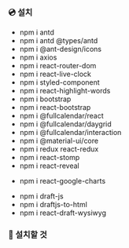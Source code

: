 ### 💿 설치

- npm i antd
- npm i antd @types/antd
- npm i @ant-design/icons
- npm i axios
- npm i react-router-dom
- npm i react-live-clock
- npm i styled-component
- npm i react-highlight-words
- npm i bootstrap
- npm i react-bootstrap
- npm i @fullcalendar/react
- npm i @fullcalendar/daygrid
- npm i @fullcalendar/interaction
- npm i @material-ui/core
- npm i redux react-redux
- npm i react-stomp
- npm i react-reveal

<!-- 구글 차트(파이 차트 사용) -->

- npm i react-google-charts

<!-- 웹 에디터 (공지사항 등록) -->

- npm i draft-js
- npm i draftjs-to-html
- npm i react-draft-wysiwyg

### 📀 설치할 것

